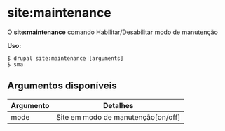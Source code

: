 # site:maintenance
O **site:maintenance** comando Habilitar/Desabilitar modo de manutenção

**Uso:**
```
$ drupal site:maintenance [arguments] 
$ sma  
```

## Argumentos disponíveis
Argumento | Detalhes
---------|-------------
mode | Site em modo de manutenção[on/off]
